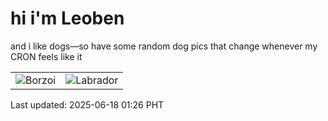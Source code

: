 # hi i'm Leoben

and i like dogs—so have some random dog pics that change whenever my CRON feels like it

|  |  |
|--------|----------|
| ![Borzoi](https://random-dog-vercel.vercel.app/api/random-borzoi?v=1750181160) | ![Labrador](https://random-dog-vercel.vercel.app/api/random-labrador?v=1750181160) |

Last updated: 2025-06-18 01:26 PHT
